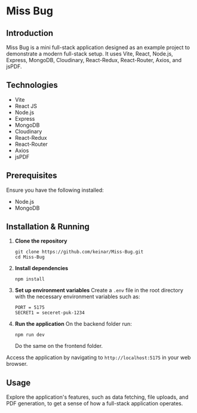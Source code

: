 
# Miss Bug

## Introduction
Miss Bug is a mini full-stack application designed as an example project to demonstrate a modern full-stack setup. It uses Vite, React, Node.js, Express, MongoDB, Cloudinary, React-Redux, React-Router, Axios, and jsPDF.

## Technologies
- Vite
- React JS
- Node.js
- Express
- MongoDB
- Cloudinary
- React-Redux
- React-Router
- Axios
- jsPDF

## Prerequisites
Ensure you have the following installed:
- Node.js
- MongoDB

## Installation & Running
1. **Clone the repository**
   ```
   git clone https://github.com/keinar/Miss-Bug.git
   cd Miss-Bug
   ```

2. **Install dependencies**
   ```
   npm install
   ```

3. **Set up environment variables**
   Create a `.env` file in the root directory with the necessary environment variables such as:
   ```
   PORT = 5175
   SECRET1 = seceret-puk-1234
   ```

4. **Run the application**
   On the backend folder run:
   ```
   npm run dev
   ```
   Do the same on the frontend folder.

Access the application by navigating to `http://localhost:5175` in your web browser.

## Usage
Explore the application's features, such as data fetching, file uploads, and PDF generation, to get a sense of how a full-stack application operates.

